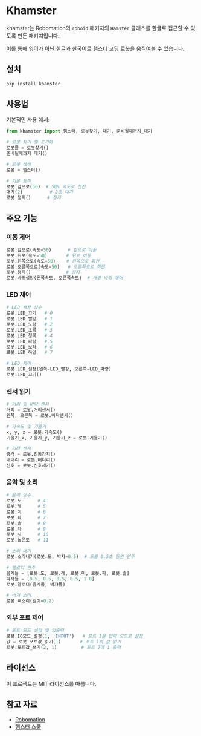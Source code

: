 # Khamster

khamster는 Robomation의 `roboid` 패키지의 `Hamster` 클래스를 한글로 접근할 수 있도록 만든 패키지입니다.

이를 통해 영어가 아닌 한글과 한국어로 햄스터 코딩 로봇을 움직여볼 수 있습니다.

## 설치

```bash
pip install khamster
```

## 사용법

기본적인 사용 예시:

```python
from khamster import 햄스터, 로봇찾기, 대기, 준비될때까지_대기

# 로봇 찾기 및 초기화
로봇들 = 로봇찾기()
준비될때까지_대기()

# 로봇 생성
로봇 = 햄스터()

# 기본 동작
로봇.앞으로(50)  # 50% 속도로 전진
대기(2)          # 2초 대기
로봇.정지()      # 정지
```

## 주요 기능

### 이동 제어
```python
로봇.앞으로(속도=50)      # 앞으로 이동
로봇.뒤로(속도=50)       # 뒤로 이동
로봇.왼쪽으로(속도=50)    # 왼쪽으로 회전
로봇.오른쪽으로(속도=50)   # 오른쪽으로 회전
로봇.정지()             # 정지
로봇.바퀴설정(왼쪽속도, 오른쪽속도)  # 개별 바퀴 제어
```

### LED 제어
```python
# LED 색상 상수
로봇.LED_끄기   # 0
로봇.LED_빨강   # 1
로봇.LED_노랑   # 2
로봇.LED_초록   # 3
로봇.LED_청록   # 4
로봇.LED_파랑   # 5
로봇.LED_보라   # 6
로봇.LED_하양   # 7

# LED 제어
로봇.LED_설정(왼쪽=LED_빨강, 오른쪽=LED_파랑)
로봇.LED_끄기()
```

### 센서 읽기
```python
# 거리 및 바닥 센서
거리 = 로봇.거리센서()
왼쪽, 오른쪽 = 로봇.바닥센서()

# 가속도 및 기울기
x, y, z = 로봇.가속도()
기울기_x, 기울기_y, 기울기_z = 로봇.기울기()

# 기타 센서
충격 = 로봇.진동감지()
배터리 = 로봇.배터리()
신호 = 로봇.신호세기()
```

### 음악 및 소리
```python
# 음계 상수
로봇.도      # 4
로봇.레      # 5
로봇.미      # 6
로봇.파      # 7
로봇.솔      # 8
로봇.라      # 9
로봇.시      # 10
로봇.높은도   # 11

# 소리 내기
로봇.소리내기(로봇.도, 박자=0.5)  # 도를 0.5초 동안 연주

# 멜로디 연주
음계들 = [로봇.도, 로봇.레, 로봇.미, 로봇.파, 로봇.솔]
박자들 = [0.5, 0.5, 0.5, 0.5, 1.0]
로봇.멜로디(음계들, 박자들)

# 버저 소리
로봇.삐소리(길이=0.2)
```

### 외부 포트 제어
```python
# 포트 모드 설정 및 입출력
로봇.IO모드_설정(1, 'INPUT')   # 포트 1을 입력 모드로 설정
값 = 로봇.포트값_읽기(1)       # 포트 1의 값 읽기
로봇.포트값_쓰기(2, 1)         # 포트 2에 1 출력
```

## 라이선스

이 프로젝트는 MIT 라이선스를 따릅니다.

## 참고 자료

- [Robomation](https://www.robomation.co.kr/)
- [햄스터 스쿨](https://hamster.school/)
